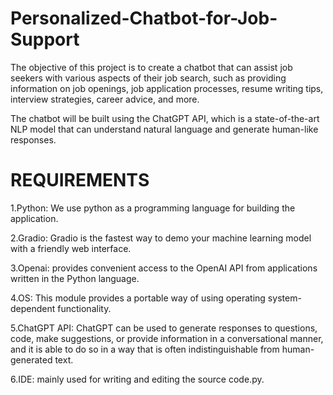 # Personalized-Chatbot-for-Job-Support

The objective of this project is to create a chatbot that can assist job 
seekers with various aspects of their job search, such as providing 
information on job openings, job application processes, resume writing 
tips, interview strategies, career advice, and more. 

The chatbot will be built using the ChatGPT API, which is a state-of-the-art NLP model that 
can understand natural language and generate human-like responses. 

<h1 align="centre">REQUIREMENTS</h1>
<p>1.Python: We use python as a programming language for building the application. 

2.Gradio: Gradio is the fastest way to demo your machine learning model with a 
friendly web interface. 

3.Openai: provides convenient access to the OpenAI API from applications written 
in the Python language. 

4.OS: This module provides a portable way of using operating system-dependent 
functionality. 

5.ChatGPT API: ChatGPT can be used to generate responses to questions, code, 
make suggestions, or provide information in a conversational manner, and it is able 
to do so in a way that is often indistinguishable from human-generated text.  

6.IDE: mainly used for writing and editing the source code.py. </p>
